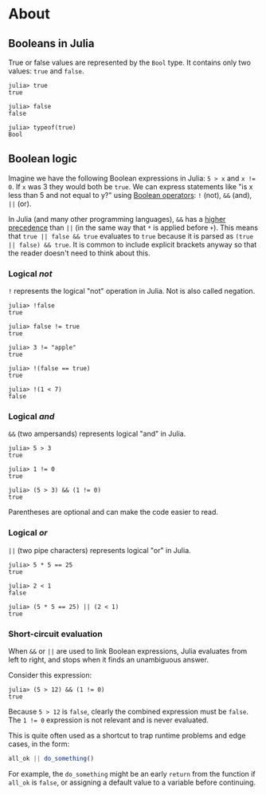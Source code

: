 # About

## Booleans in Julia

True or false values are represented by the `Bool` type.
It contains only two values: `true` and `false`.

```julia-repl
julia> true
true

julia> false
false

julia> typeof(true)
Bool
```

## Boolean logic

Imagine we have the following Boolean expressions in Julia: `5 > x` and `x != 0`.
If `x` was 3 they would both be `true`.
We can express statements like "is x less than 5 and not equal to y?" using [Boolean operators][boolean-operators]: `!` (not), `&&` (and), `||` (or).

In Julia (and many other programming languages), `&&` has a [higher precedence][operator-precedence] than `||` (in the same way that `*` is applied before `+`).
This means that `true || false && true` evaluates to `true` because it is parsed as `(true || false) && true`.
It is common to include explicit brackets anyway so that the reader doesn't need to think about this.

### Logical _not_

`!` represents the logical "not" operation in  Julia.
Not is also called negation.

```julia-repl
julia> !false
true

julia> false != true
true

julia> 3 != "apple"
true

julia> !(false == true)
true

julia> !(1 < 7)
false
```

### Logical _and_

`&&` (two ampersands) represents logical "and" in Julia.

```julia-repl
julia> 5 > 3
true

julia> 1 != 0
true

julia> (5 > 3) && (1 != 0)
true
```

Parentheses are optional and can make the code easier to read.

### Logical _or_

`||` (two pipe characters) represents logical "or" in Julia.

```julia-repl
julia> 5 * 5 == 25
true

julia> 2 < 1
false

julia> (5 * 5 == 25) || (2 < 1)
true
```

### Short-circuit evaluation

When `&&` or `||` are used to link Boolean expressions, Julia evaluates from left to right, and stops when it finds an unambiguous answer.

Consider this expression:

```julia-repl
julia> (5 > 12) && (1 != 0)
true
```

Because `5 > 12` is `false`, clearly the combined expression must be `false`.
The `1 != 0` expression is not relevant and is never evaluated.

This is quite often used as a shortcut to trap runtime problems and edge cases, in the form:

```julia
all_ok || do_something()
```

For example, the `do_something` might be an early `return` from the function if `all_ok` is `false`, or assigning a default value to a variable before continuing.


[operator-precedence]: https://docs.julialang.org/en/v1/manual/mathematical-operations/#Operator-Precedence-and-Associativity
[boolean-operators]: https://docs.julialang.org/en/
